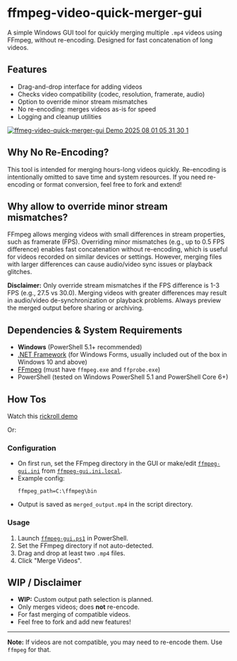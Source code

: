 # ffmpeg-video-quick-merger-gui

A simple Windows GUI tool for quickly merging multiple `.mp4` videos using FFmpeg, without re-encoding. Designed for fast concatenation of long videos.

## Features

- Drag-and-drop interface for adding videos
- Checks video compatibility (codec, resolution, framerate, audio)
- Option to override minor stream mismatches
- No re-encoding: merges videos as-is for speed
- Logging and cleanup utilities

[![ ffmeg-video-quick-merger-gui Demo 2025 08 01 05 31 30 1](https://markdown-videos-api.jorgenkh.no/url?url=https%3A%2F%2Fyoutu.be%2FfnAvmgr0POk)](https://youtu.be/fnAvmgr0POk)

## Why No Re-Encoding?

This tool is intended for merging hours-long videos quickly. Re-encoding is intentionally omitted to save time and system resources. If you need re-encoding or format conversion, feel free to fork and extend!

## Why allow to override minor stream mismatches?

FFmpeg allows merging videos with small differences in stream properties, such as framerate (FPS). Overriding minor mismatches (e.g., up to 0.5 FPS difference) enables fast concatenation without re-encoding, which is useful for videos recorded on similar devices or settings. However, merging files with larger differences can cause audio/video sync issues or playback glitches.

**Disclaimer:** Only override stream mismatches if the FPS difference is 1-3 FPS (e.g., 27.5 vs 30.0). Merging videos with greater differences may result in audio/video de-synchronization or playback problems. Always preview the merged output before sharing or archiving.

## Dependencies & System Requirements

- **Windows** (PowerShell 5.1+ recommended)
- [.NET Framework](https://dotnet.microsoft.com/download/dotnet-framework) (for Windows Forms, usually included out of the box in Windows 10 and above)
- [FFmpeg](https://ffmpeg.org/download.html) (must have `ffmpeg.exe` and `ffprobe.exe`)
- PowerShell (tested on Windows PowerShell 5.1 and PowerShell Core 6+)

## How Tos

Watch this [rickroll demo](https://youtu.be/fnAvmgr0POk)

Or:

### Configuration

- On first run, set the FFmpeg directory in the GUI or make/edit [`ffmpeg-gui.ini`](ffmpeg-gui.ini) from [`ffmpeg-gui.ini.local`](ffmpeg-gui.ini.local).
- Example config:
  ```
  ffmpeg_path=C:\ffmpeg\bin
  ```
- Output is saved as `merged_output.mp4` in the script directory.

### Usage

1. Launch [`ffmpeg-gui.ps1`](ffmpeg-gui.ps1) in PowerShell.
2. Set the FFmpeg directory if not auto-detected.
3. Drag and drop at least two `.mp4` files.
4. Click "Merge Videos".

## WIP / Disclaimer

- **WIP:** Custom output path selection is planned.
- Only merges videos; does **not** re-encode.
- For fast merging of compatible videos.
- Feel free to fork and add new features!

---

**Note:** If videos are not compatible, you may need to re-encode them. Use `ffmpeg` for that.
